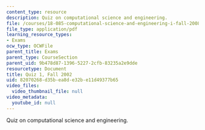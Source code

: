 ```yaml
---
content_type: resource
description: Quiz on computational science and engineering.
file: /courses/18-085-computational-science-and-engineering-i-fall-2008/82070268d35bea8de32be11d49377b65_q118085f02.pdf
file_type: application/pdf
learning_resource_types:
- Exams
ocw_type: OCWFile
parent_title: Exams
parent_type: CourseSection
parent_uid: 9b478d87-1396-5227-2cfb-83235a2e9dde
resourcetype: Document
title: Quiz 1, Fall 2002
uid: 82070268-d35b-ea8d-e32b-e11d49377b65
video_files:
  video_thumbnail_file: null
video_metadata:
  youtube_id: null
---
```

Quiz on computational science and engineering.

